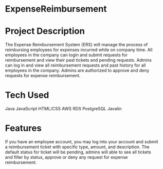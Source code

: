 # ExpenseReimbursement
# Project Description
The Expense Reimbursement System (ERS) will manage the process of reimbursing employees for expenses incurred while on company time.
All employees in the company can login and submit requests for reimbursement and view their past tickets and pending requests.
Admins can log in and view all reimbursement requests and past history for all employees in the company. Admins are authorized
to approve and deny requests for expense reimbursement.
# Tech Used
Java
JavaScript
HTML/CSS
AWS RDS
PostgreSQL
Javalin
# Features
If you have an employee account, you may log into your account and submit a reimbursement ticket with specific type, amount, and description.
The default status for ticket will be pending, admins will able to see all tickets and filter by status, approve or deny any request for expense reimbursement.
